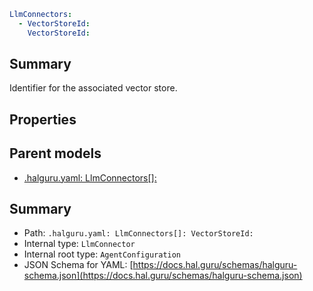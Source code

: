 <!--
title: VectorStoreId
version: DEBUG
generated: true
date: 2025-04-06
node: This file is generated by the command-line program: `halguru manual --generate-docs`
-->


```yaml
LlmConnectors:
  - VectorStoreId:
    VectorStoreId:
```

## Summary

Identifier for the associated vector store.

## Properties


## Parent models

* [.halguru.yaml: LlmConnectors[]:]((halguru)-llmconnectors-list.md)
## Summary

* Path: `.halguru.yaml: LlmConnectors[]: VectorStoreId:`
* Internal type: `LlmConnector`
* Internal root type: `AgentConfiguration`
* JSON Schema for YAML: [https://docs.hal.guru/schemas/halguru-schema.json](https://docs.hal.guru/schemas/halguru-schema.json)

